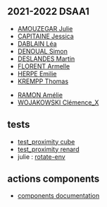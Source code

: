## 2021-2022 DSAA1

<!-- * [ADELINE Jeanne](https://ovgee.github.io/jeanne_adeline/) -->
* [AMOUZEGAR Julie](https://zuomarage.github.io/chats/)
* [CAPITAINE Jessica](https://jessicacptne.github.io/chat/)
* [DABLAIN Léa](https://leadablain.github.io/lea_paysage/)
* [DENOUAL Simon](https://simondenoual.github.io/simon_paysage/)
* [DESLANDES Martin](https://marlandesdestin.github.io/MarlandesDestin_shader/)
* [FLORENT Armelle](https://armellou.github.io/DSAA-Paysage/)
* [HERPE Emilie](https://github.com/Emilieherpe/Essai2)
* [KREMPP Thomas](https://lumitomate.github.io/t_krempp/)
<!-- * [POISSARD Loic](https://loacp.github.io/loac_paysage/) -->
* [RAMON Amélie](https://monarvis.github.io/monaryr/)
* [WOJAKOWSKI Clémence_X]()	

## tests
<!-- * [events](./2_events.html)
* [proximity box](./0_myproximity_box.html)
* [proximity fox-1](./1_myproximity_fox.html)
* [test_thomas](https://lumitomate.github.io/t_krempp/CATOWN/ville2_test1.html)
* [test_thomas_local_1](./thomas.html) -->
* [test_proximity cube](./test_proximity_cube.html)
* [test_proximity renard](./test_proximity_obj.html)
* julie : [rotate-env](./rotate-env.html)

## actions components
* [components documentation](https://ensaama-officiel-numerique.github.io/components/)




	
<!-- [event en js : emit](https://www.tech-wiki.online/fr/javascript-custom-events.html) -->
			
				
						
			
			
			